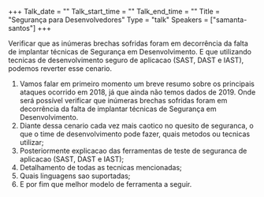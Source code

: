 +++
Talk_date = ""
Talk_start_time = ""
Talk_end_time = ""
Title = "Segurança para Desenvolvedores"
Type = "talk"
Speakers = ["samanta-santos"]
+++

Verificar que as inúmeras brechas sofridas foram em decorrência da falta de implantar técnicas de Segurança em Desenvolvimento. E que utilizando tecnicas de desenvolvimento seguro de aplicacao (SAST, DAST e IAST), podemos reverter esse cenario.

1. Vamos falar em primeiro momento um breve resumo sobre os principais ataques ocorrido em 2018, já que ainda não temos dados de 2019. Onde será possível verificar que inúmeras brechas sofridas foram em decorrência da falta de implantar técnicas de Segurança em Desenvolvimento. 
2. Diante dessa cenario cada vez mais caotico no quesito de seguranca, o que o time de desenvolvimento pode fazer, quais metodos ou tecnicas utilizar; 
3. Posteriormente explicacao das ferramentas de teste de seguranca de aplicacao (SAST, DAST e IAST); 
4. Detalhamento de todas as tecnicas mencionadas; 
5. Quais linguagens sao suportadas; 
6. E por fim que melhor modelo de ferramenta a seguir.